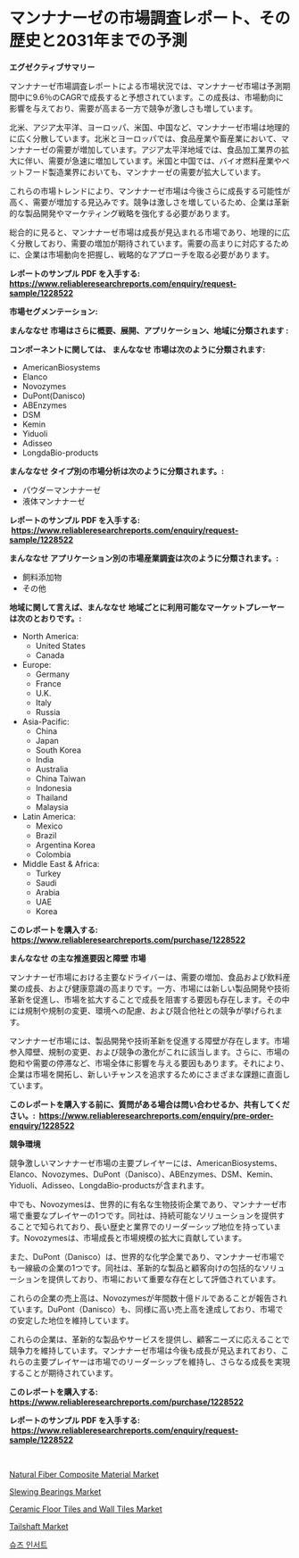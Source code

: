 <p><h1>マンナナーゼの市場調査レポート、その歴史と2031年までの予測</h1></p><p><strong>エグゼクティブサマリー</strong></p>
<p><p>マンナナーゼ市場調査レポートによる市場状況では、マンナナーゼ市場は予測期間中に9.6％のCAGRで成長すると予想されています。この成長は、市場動向に影響を与えており、需要が高まる一方で競争が激しさも増しています。</p><p>北米、アジア太平洋、ヨーロッパ、米国、中国など、マンナナーゼ市場は地理的に広く分散しています。北米とヨーロッパでは、食品産業や畜産業において、マンナナーゼの需要が増加しています。アジア太平洋地域では、食品加工業界の拡大に伴い、需要が急速に増加しています。米国と中国では、バイオ燃料産業やペットフード製造業界においても、マンナナーゼの需要が拡大しています。</p><p>これらの市場トレンドにより、マンナナーゼ市場は今後さらに成長する可能性が高く、需要が増加する見込みです。競争は激しさを増しているため、企業は革新的な製品開発やマーケティング戦略を強化する必要があります。</p><p>総合的に見ると、マンナナーゼ市場は成長が見込まれる市場であり、地理的に広く分散しており、需要の増加が期待されています。需要の高まりに対応するために、企業は市場動向を把握し、戦略的なアプローチを取る必要があります。</p></p>
<p><strong>レポートのサンプル PDF を入手する: <a href="https://www.reliableresearchreports.com/enquiry/request-sample/1228522">https://www.reliableresearchreports.com/enquiry/request-sample/1228522</a></strong></p>
<p><strong>市場セグメンテーション:</strong></p>
<p><strong> まんななせ 市場はさらに概要、展開、アプリケーション、地域に分類されます :</strong></p>
<p><strong>コンポーネントに関しては、 まんななせ 市場は次のように分類されます: &nbsp;</strong></p>
<p><ul><li>AmericanBiosystems</li><li>Elanco</li><li>Novozymes</li><li>DuPont(Danisco)</li><li>ABEnzymes</li><li>DSM</li><li>Kemin</li><li>Yiduoli</li><li>Adisseo</li><li>LongdaBio-products</li></ul></p>
<p><strong> まんななせ タイプ別の市場分析は次のように分類されます。:</strong></p>
<p><ul><li>パウダーマンナナーゼ</li><li>液体マンナナーゼ</li></ul></p>
<p><strong>レポートのサンプル PDF を入手する: &nbsp;<a href="https://www.reliableresearchreports.com/enquiry/request-sample/1228522">https://www.reliableresearchreports.com/enquiry/request-sample/1228522</a></strong></p>
<p><strong> まんななせ アプリケーション別の市場産業調査は次のように分類されます。:</strong></p>
<p><ul><li>飼料添加物</li><li>その他</li></ul></p>
<p><strong>地域に関して言えば、まんななせ 地域ごとに利用可能なマーケットプレーヤーは次のとおりです。:</strong></p>
<p><ul>
    <li>
        North America:
        <ul>
            <li>United States</li>
            <li>Canada</li>
        </ul>
    </li>
    <li>
        Europe:
        <ul>
            <li>Germany</li>
            <li>France</li>
            <li>U.K.</li>
            <li>Italy</li>
            <li>Russia</li>
        </ul>
    </li>
    <li>
        Asia-Pacific:
        <ul>
            <li>China</li>
            <li>Japan</li>
            <li>South Korea</li>
            <li>India</li>
            <li>Australia</li>
            <li>China Taiwan</li>
            <li>Indonesia</li>
            <li>Thailand</li>
            <li>Malaysia</li>
        </ul>
    </li>
    <li>
        Latin America:
        <ul>
            <li>Mexico</li>
            <li>Brazil</li>
            <li>Argentina Korea</li>
            <li>Colombia</li>
        </ul>
    </li>
    <li>
        Middle East & Africa:
        <ul>
            <li>Turkey</li>
            <li>Saudi</li>
            <li>Arabia</li>
            <li>UAE</li>
            <li>Korea</li>
        </ul>
    </li>
    </ul></p>
<p><strong>このレポートを購入する: &nbsp;<a href="https://www.reliableresearchreports.com/purchase/1228522">https://www.reliableresearchreports.com/purchase/1228522</a></strong></p>
<p><strong>まんななせ の主な推進要因と障壁 市場</strong></p>
<p><p>マンナナーゼ市場における主要なドライバーは、需要の増加、食品および飲料産業の成長、および健康意識の高まりです。一方、市場には新しい製品開発や技術革新を促進し、市場を拡大することで成長を阻害する要因も存在します。その中には規制や規制の変更、環境への配慮、および競合他社との競争が挙げられます。</p><p>マンナナーゼ市場には、製品開発や技術革新を促進する障壁が存在します。市場参入障壁、規制の変更、および競争の激化がこれに該当します。さらに、市場の飽和や需要の停滞など、市場全体に影響を与える要因もあります。それにより、企業は市場を開拓し、新しいチャンスを追求するためにさまざまな課題に直面しています。</p></p>
<p><strong>このレポートを購入する前に、質問がある場合は問い合わせるか、共有してください。:&nbsp; <a href="https://www.reliableresearchreports.com/enquiry/pre-order-enquiry/1228522">https://www.reliableresearchreports.com/enquiry/pre-order-enquiry/1228522</a></strong></p>
<p><strong>競争環境</strong></p>
<p><p>競争激しいマンナナーゼ市場の主要プレイヤーには、AmericanBiosystems、Elanco、Novozymes、DuPont（Danisco）、ABEnzymes、DSM、Kemin、Yiduoli、Adisseo、LongdaBio-productsが含まれます。</p><p>中でも、Novozymesは、世界的に有名な生物技術企業であり、マンナナーゼ市場で重要なプレイヤーの1つです。同社は、持続可能なソリューションを提供することで知られており、長い歴史と業界でのリーダーシップ地位を持っています。Novozymesは、市場成長と市場規模の拡大に貢献しています。</p><p>また、DuPont（Danisco）は、世界的な化学企業であり、マンナナーゼ市場でも一線級の企業の1つです。同社は、革新的な製品と顧客向けの包括的なソリューションを提供しており、市場において重要な存在として評価されています。</p><p>これらの企業の売上高は、Novozymesが年間数十億ドルであることが報告されています。DuPont（Danisco）も、同様に高い売上高を達成しており、市場での安定した地位を維持しています。</p><p>これらの企業は、革新的な製品やサービスを提供し、顧客ニーズに応えることで競争力を維持しています。マンナナーゼ市場は今後も成長が見込まれており、これらの主要プレイヤーは市場でのリーダーシップを維持し、さらなる成長を実現することが期待されています。</p></p>
<p><strong>このレポートを購入する: &nbsp; <a href="https://www.reliableresearchreports.com/purchase/1228522">https://www.reliableresearchreports.com/purchase/1228522</a></strong></p>
<p><strong>レポートのサンプル PDF を入手する: &nbsp;<a href="https://www.reliableresearchreports.com/enquiry/request-sample/1228522">https://www.reliableresearchreports.com/enquiry/request-sample/1228522</a></strong><strong></strong></p>
<p>&nbsp;</p>
<p><p><a href="https://issuu.com/reportprime-2/docs/natural-fiber-composite-material-market-size-2030.">Natural Fiber Composite Material Market</a></p><p><a href="https://view.publitas.com/reportprime-1/global-slewing-bearings-market-size-and-market-trends-insights-and-projections-from-2024-to-2031/">Slewing Bearings Market</a></p><p><a href="https://issuu.com/reportprime-2/docs/ceramic-floor-tiles-and-wall-tiles-market-size-203">Ceramic Floor Tiles and Wall Tiles Market</a></p><p><a href="https://gentle-editor-9db.notion.site/Tailshaft-Market-Analysis-and-Market-Size-Global-Industry-Overview-Market-Segmentation-and-Forecas-dc4e3ed0f1b34d45b76a8db207a81147">Tailshaft Market</a></p><p><a href="https://github.com/sougarounis/Market-Research-Report-List-3/blob/main/14411753321.md">슈즈 인서트</a></p></p>